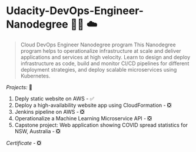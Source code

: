 # Udacity-DevOps-Engineer-Nanodegree :technologist: :cloud:

> Cloud DevOps Engineer Nanodegree program
This Nanodegree program helps to operationalize infrastructure at scale and deliver applications and services at high velocity. Learn to design and deploy infrastructure as code, build and monitor CI/CD pipelines for different deployment strategies, and deploy scalable microservices using Kubernetes.

*Projects:*  :open_book:
1. Deply static website on AWS - :white_check_mark:
2. Deploy a high-availability website app using CloudFormation - :negative_squared_cross_mark:
3. Jenkins pipeline on AWS - :negative_squared_cross_mark:
4. Operationalize a Machine Learning Microservice API - :negative_squared_cross_mark:
5. Capstone project: Web application showing COVID spread statistics for NSW, Australia - :negative_squared_cross_mark:

*Certificate* - :negative_squared_cross_mark: 
